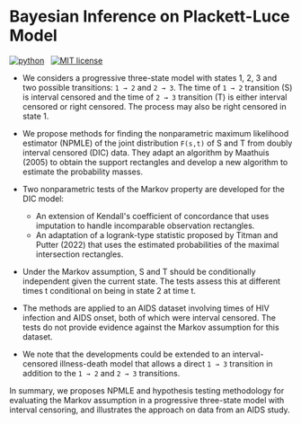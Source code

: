 # Bayesian Inference on Plackett-Luce Model
<p>
    <a href="https://cran.r-project.org/package=Seurat">
        <img src="https://www.r-pkg.org/badges/version/Seurat"
            alt="python"></a> &nbsp;
    <a href="https://opensource.org/licenses/MIT">
        <img src="https://img.shields.io/badge/license-MIT-brightgreen.svg"
            alt="MIT license"></a> &nbsp;
</p>


- We considers a progressive three-state model with states 1, 2, 3 and two possible transitions: `1 → 2` and `2 → 3`. The time of `1 → 2` transition (S) is interval censored and the time of `2 → 3` transition (T) is either interval censored or right censored. The process may also be right censored in state 1.

- We propose methods for finding the nonparametric maximum likelihood estimator (NPMLE) of the joint distribution `F(s,t)` of S and T from doubly interval censored (DIC) data. They adapt an algorithm by Maathuis (2005) to obtain the support rectangles and develop a new algorithm to estimate the probability masses.

- Two nonparametric tests of the Markov property are developed for the DIC model:

  - An extension of Kendall's coefficient of concordance that uses imputation to handle incomparable observation rectangles.
  - An adaptation of a logrank-type statistic proposed by Titman and Putter (2022) that uses the estimated probabilities of the maximal intersection rectangles.

- Under the Markov assumption, S and T should be conditionally independent given the current state. The tests assess this at different times t conditional on being in state 2 at time t.

- The methods are applied to an AIDS dataset involving times of HIV infection and AIDS onset, both of which were interval censored. The tests do not provide evidence against the Markov assumption for this dataset.

- We note that the developments could be extended to an interval-censored illness-death model that allows a direct `1 → 3` transition in addition to the `1 → 2` and `2 → 3` transitions.

In summary, we proposes NPMLE and hypothesis testing methodology for evaluating the Markov assumption in a progressive three-state model with interval censoring, and illustrates the approach on data from an AIDS study.
